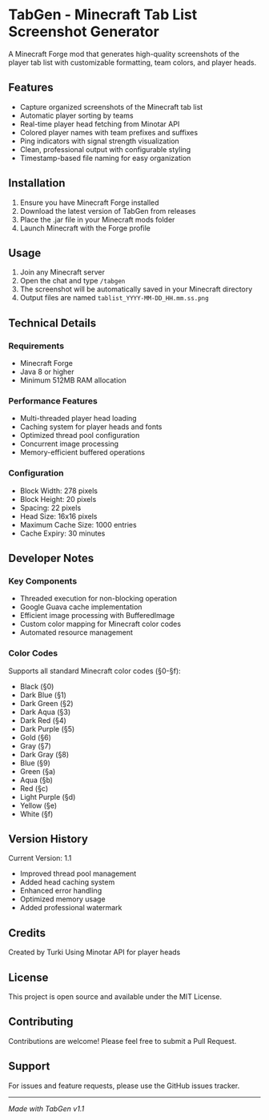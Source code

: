# TabGen - Minecraft Tab List Screenshot Generator

A Minecraft Forge mod that generates high-quality screenshots of the player tab list with customizable formatting, team colors, and player heads.

## Features

- Capture organized screenshots of the Minecraft tab list
- Automatic player sorting by teams
- Real-time player head fetching from Minotar API
- Colored player names with team prefixes and suffixes
- Ping indicators with signal strength visualization
- Clean, professional output with configurable styling
- Timestamp-based file naming for easy organization

## Installation

1. Ensure you have Minecraft Forge installed
2. Download the latest version of TabGen from releases
3. Place the .jar file in your Minecraft mods folder
4. Launch Minecraft with the Forge profile

## Usage

1. Join any Minecraft server
2. Open the chat and type `/tabgen`
3. The screenshot will be automatically saved in your Minecraft directory
4. Output files are named `tablist_YYYY-MM-DD_HH.mm.ss.png`

## Technical Details

### Requirements
- Minecraft Forge
- Java 8 or higher
- Minimum 512MB RAM allocation

### Performance Features
- Multi-threaded player head loading
- Caching system for player heads and fonts
- Optimized thread pool configuration
- Concurrent image processing
- Memory-efficient buffered operations

### Configuration
- Block Width: 278 pixels
- Block Height: 20 pixels
- Spacing: 22 pixels
- Head Size: 16x16 pixels
- Maximum Cache Size: 1000 entries
- Cache Expiry: 30 minutes

## Developer Notes

### Key Components
- Threaded execution for non-blocking operation
- Google Guava cache implementation
- Efficient image processing with BufferedImage
- Custom color mapping for Minecraft color codes
- Automated resource management

### Color Codes
Supports all standard Minecraft color codes (§0-§f):
- Black (§0)
- Dark Blue (§1)
- Dark Green (§2)
- Dark Aqua (§3)
- Dark Red (§4)
- Dark Purple (§5)
- Gold (§6)
- Gray (§7)
- Dark Gray (§8)
- Blue (§9)
- Green (§a)
- Aqua (§b)
- Red (§c)
- Light Purple (§d)
- Yellow (§e)
- White (§f)

## Version History

Current Version: 1.1
- Improved thread pool management
- Added head caching system
- Enhanced error handling
- Optimized memory usage
- Added professional watermark

## Credits

Created by Turki
Using Minotar API for player heads

## License

This project is open source and available under the MIT License.

## Contributing

Contributions are welcome! Please feel free to submit a Pull Request.

## Support

For issues and feature requests, please use the GitHub issues tracker.

---

*Made with TabGen v1.1*
